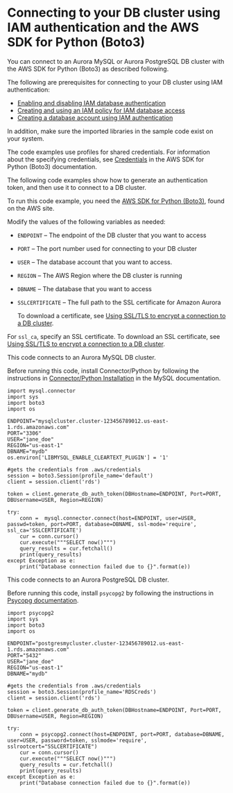 # Connecting to your DB cluster using IAM authentication and the AWS SDK for Python \(Boto3\)<a name="UsingWithRDS.IAMDBAuth.Connecting.Python"></a>

You can connect to an Aurora MySQL or Aurora PostgreSQL DB cluster with the AWS SDK for Python \(Boto3\) as described following\.

The following are prerequisites for connecting to your DB cluster using IAM authentication:
+ [Enabling and disabling IAM database authentication](UsingWithRDS.IAMDBAuth.Enabling.md)
+ [Creating and using an IAM policy for IAM database access](UsingWithRDS.IAMDBAuth.IAMPolicy.md)
+ [Creating a database account using IAM authentication](UsingWithRDS.IAMDBAuth.DBAccounts.md)

In addition, make sure the imported libraries in the sample code exist on your system\.

The code examples use profiles for shared credentials\. For information about the specifying credentials, see [Credentials](https://boto3.amazonaws.com/v1/documentation/api/latest/guide/credentials.html) in the AWS SDK for Python \(Boto3\) documentation\.

The following code examples show how to generate an authentication token, and then use it to connect to a DB cluster\. 

To run this code example, you need the [AWS SDK for Python \(Boto3\)](http://aws.amazon.com/sdk-for-python/), found on the AWS site\.

Modify the values of the following variables as needed:
+ `ENDPOINT` – The endpoint of the DB cluster that you want to access
+ `PORT` – The port number used for connecting to your DB cluster
+ `USER` – The database account that you want to access\.
+ `REGION` – The AWS Region where the DB cluster is running
+ `DBNAME` – The database that you want to access
+ `SSLCERTIFICATE` – The full path to the SSL certificate for Amazon Aurora

  To download a certificate, see [Using SSL/TLS to encrypt a connection to a DB cluster](UsingWithRDS.SSL.md)\.

For `ssl_ca`, specify an SSL certificate\. To download an SSL certificate, see [Using SSL/TLS to encrypt a connection to a DB cluster](UsingWithRDS.SSL.md)\.

This code connects to an Aurora MySQL DB cluster\.

Before running this code, install Connector/Python by following the instructions in [ Connector/Python Installation](https://dev.mysql.com/doc/connector-python/en/connector-python-installation.html) in the MySQL documentation\.

```
import mysql.connector
import sys
import boto3
import os

ENDPOINT="mysqlcluster.cluster-123456789012.us-east-1.rds.amazonaws.com"
PORT="3306"
USER="jane_doe"
REGION="us-east-1"
DBNAME="mydb"
os.environ['LIBMYSQL_ENABLE_CLEARTEXT_PLUGIN'] = '1'

#gets the credentials from .aws/credentials
session = boto3.Session(profile_name='default')
client = session.client('rds')

token = client.generate_db_auth_token(DBHostname=ENDPOINT, Port=PORT, DBUsername=USER, Region=REGION)

try:
    conn =  mysql.connector.connect(host=ENDPOINT, user=USER, passwd=token, port=PORT, database=DBNAME, ssl-mode='require', ssl_ca='SSLCERTIFICATE')
    cur = conn.cursor()
    cur.execute("""SELECT now()""")
    query_results = cur.fetchall()
    print(query_results)
except Exception as e:
    print("Database connection failed due to {}".format(e))
```

This code connects to an Aurora PostgreSQL DB cluster\.

Before running this code, install `psycopg2` by following the instructions in [Psycopg documentation](https://pypi.org/project/psycopg2/)\.

```
import psycopg2
import sys
import boto3
import os

ENDPOINT="postgresmycluster.cluster-123456789012.us-east-1.rds.amazonaws.com"
PORT="5432"
USER="jane_doe"
REGION="us-east-1"
DBNAME="mydb"

#gets the credentials from .aws/credentials
session = boto3.Session(profile_name='RDSCreds')
client = session.client('rds')

token = client.generate_db_auth_token(DBHostname=ENDPOINT, Port=PORT, DBUsername=USER, Region=REGION)

try:
    conn = psycopg2.connect(host=ENDPOINT, port=PORT, database=DBNAME, user=USER, password=token, sslmode='require', sslrootcert="SSLCERTIFICATE")
    cur = conn.cursor()
    cur.execute("""SELECT now()""")
    query_results = cur.fetchall()
    print(query_results)
except Exception as e:
    print("Database connection failed due to {}".format(e))
```